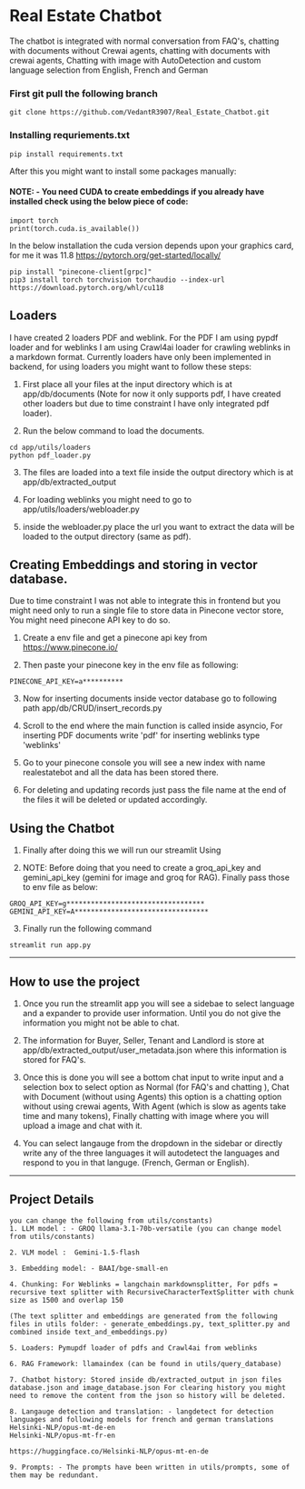
# Real Estate Chatbot

The chatbot is integrated with normal conversation from FAQ's, chatting with documents without Crewai agents, chatting with documents with crewai agents, Chatting with image with AutoDetection and custom language selection from English, French and German



### First git pull the following branch
```
git clone https://github.com/VedantR3907/Real_Estate_Chatbot.git
````

### Installing requriements.txt
```
pip install requirements.txt
```

After this you might want to install some packages manually:

#### NOTE: - You need CUDA to create embeddings if you already have installed check using the below piece of code:
```
import torch
print(torch.cuda.is_available())
```

In the below installation the cuda version depends upon your graphics card, for me it was 11.8
https://pytorch.org/get-started/locally/
```
pip install "pinecone-client[grpc]"
pip3 install torch torchvision torchaudio --index-url https://download.pytorch.org/whl/cu118
```

## Loaders

I have created 2 loaders PDF and weblink. For the PDF I am using pypdf loader and for weblinks I am using Crawl4ai loader for crawling weblinks in a markdown format.
Currently loaders have only been implemented in backend, for using loaders you might want to follow these steps:

1. First place all your files at the input directory which is at 
app/db/documents (Note for now it only supports pdf, I have created other loaders but due to time constraint I have only integrated pdf loader).

2. Run the below command to load the documents.

```
cd app/utils/loaders
python pdf_loader.py
```

3. The files are loaded into a text file inside the output directory which is at app/db/extracted_output

4. For loading weblinks you might need to go to app/utils/loaders/webloader.py

5. inside the webloader.py place the url you want to extract the data will be loaded to the output directory (same as pdf).

## Creating Embeddings and storing in vector database.

Due to time constraint I was not able to integrate this in frontend but you might need only to run a single file to store data in Pinecone vector store, You might need pinecone API key to do so.

1. Create a env file and get a pinecone api key from https://www.pinecone.io/ 

2. Then paste your pinecone key in the env file as following: 
```
PINECONE_API_KEY=a**********
```

3. Now for inserting documents inside vector database go to following path app/db/CRUD/insert_records.py

4. Scroll to the end where the main function is called inside asyncio, For inserting PDF documents write 'pdf' for inserting weblinks type 'weblinks'

5. Go to your pinecone console you will see a new index with name realestatebot and all the data has been stored there.

6. For deleting and updating records just pass the file name at the end of the files it will be deleted or updated accordingly.


## Using the Chatbot

1. Finally after doing this we will run our streamlit Using

2. NOTE: Before doing that you need to create a groq_api_key and gemini_api_key (gemini for image and groq for RAG). Finally pass those to env file as below:

```
GROQ_API_KEY=g**********************************
GEMINI_API_KEY=A*********************************
```

3. Finally run the following command
```
streamlit run app.py
```


___________________________________________________________________________

## How to use the project

1. Once you run the streamlit app you will see a sidebae to select language and a expander to provide user information. Until you do not give the information you might not be able to chat.

2. The information for Buyer, Seller, Tenant and Landlord is store at app/db/extracted_output/user_metadata.json where this information is stored for FAQ's.

3. Once this is done you will see a bottom chat input to write input and a selection box to select option as Normal (for FAQ's and chatting ), Chat with Document (without using Agents) this option is a chatting option without using crewai agents, With Agent (which is slow as agents take time and many tokens), Finally chatting with image where you will upload a image and chat with it.

4. You can select langauge from the dropdown in the sidebar or directly write any of the three languages it will autodetect the languages and respond to you in that languge. (French, German or English).


___________________________________________________________________________

## Project Details

```
you can change the following from utils/constants)
1. LLM model : - GROQ llama-3.1-70b-versatile (you can change model from utils/constants)

2. VLM model :  Gemini-1.5-flash

3. Embedding model: - BAAI/bge-small-en

4. Chunking: For Weblinks = langchain markdownsplitter, For pdfs = recursive text splitter with RecursiveCharacterTextSplitter with chunk size as 1500 and overlap 150

(The text splitter and embeddings are generated from the following files in utils folder: - generate_embeddings.py, text_splitter.py and combined inside text_and_embeddings.py)

5. Loaders: Pymupdf loader of pdfs and Crawl4ai from weblinks

6. RAG Framework: llamaindex (can be found in utils/query_database)

7. Chatbot history: Stored inside db/extracted_output in json files database.json and image_database.json For clearing history you might need to remove the content from the json so history will be deleted.

8. Langauge detection and translation: - langdetect for detection languages and following models for french and german translations
Helsinki-NLP/opus-mt-de-en
Helsinki-NLP/opus-mt-fr-en

https://huggingface.co/Helsinki-NLP/opus-mt-en-de

9. Prompts: - The prompts have been written in utils/prompts, some of them may be redundant.
```
